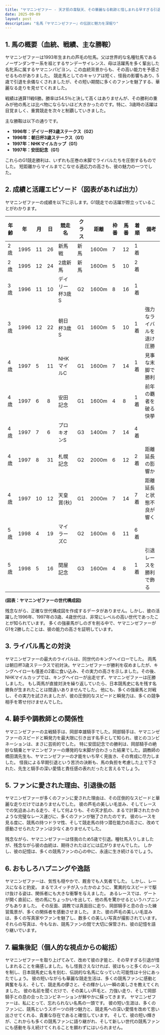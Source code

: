 ```yaml
---
title: "ヤマニンゼファー - 天才肌の韋駄天、その華麗なる軌跡と惜しまれる早すぎる引退"
date: 2025-09-09
layout: post
description: "名馬『ヤマニンゼファー』の伝説と魅力を深堀り"
---
```


## 1. 馬の概要（血統、戦績、主な勝鞍）

ヤマニンゼファーは1993年生まれの芦毛の牡馬。父は世界的な名種牡馬であるノーザンダンサー系を祖とするサンデーサイレンス、母は活躍馬を多く輩出した名牝系に属するヤマニンパピヨン。この血統背景からも、その高い能力を予感させるものがありました。  競走馬としてのキャリアは短く、怪我の影響もあり、5歳で引退を余儀なくされましたが、その短い期間に多くのファンを魅了する、華麗なる走りを見せてくれました。

戦績は通算11戦6勝。勝率は54.5％と決して高くはありませんが、その勝利の重みが他の馬とは比べ物にならないほど大きかったのです。特に、3歳時の活躍は目覚ましく、重賞競走を次々と制覇していきました。

主な勝鞍は以下の通りです。

* **1996年：デイリー杯3歳ステークス（G2）**
* **1996年：朝日杯3歳ステークス（G1）**
* **1997年：NHKマイルカップ（G1）**
* **1997年：安田記念（G1）**

これらのG1競走勝利は、いずれも圧巻の末脚でライバルたちを圧倒するものでした。  短距離からマイルまでこなせる適応力の高さも、彼の魅力の一つでした。


## 2. 成績と活躍エピソード（図表があれば出力）

ヤマニンゼファーの成績を以下に示します。G1競走での活躍が際立っていることがわかります。

| 年齢 | 年 | 月 | 日 | 競走名 | クラス | 距離 | 枠番 | 馬番 | 着順 | 備考 |
|---|---|---|---|---|---|---|---|---|---|---|
| 2歳 | 1995 | 11 | 26 | 新馬戦 | 新馬 | 1600m | 7 | 12 | 1着 | |
| 2歳 | 1995 | 12 | 24 | 2歳新馬 | 新馬 | 1600m | 5 | 10 | 2着 | |
| 3歳 | 1996 | 11 | 10 | デイリー杯3歳S | G2 | 1600m | 8 | 16 | 1着 | |
| 3歳 | 1996 | 12 | 22 | 朝日杯3歳S | G1 | 1600m | 5 | 10 | 1着 | 強力なライバルを退け圧勝 |
| 4歳 | 1997 | 5 | 11 | NHKマイルC | G1 | 1600m | 7 | 14 | 1着 | 見事な末脚で勝利 |
| 4歳 | 1997 | 6 | 8 | 安田記念 | G1 | 1600m | 4 | 8 | 1着 | 前年の覇者を破る快挙 |
| 4歳 | 1997 | 7 | 6 | プロキオンS | G3 | 1400m | 7 | 14 | 4着 |  |
| 4歳 | 1997 | 8 | 31 | 札幌記念 | G2 | 2000m | 6 | 12 | 2着 | 距離延長の影響か |
| 4歳 | 1997 | 10 | 12 | 天皇賞(秋) | G1 | 2000m | 7 | 14 | 7着 | 距離延長と状態不良が響く |
| 5歳 | 1998 | 4 | 19 | マイラーズC | G2 | 1600m | 6 | 11 | 6着 |  |
| 5歳 | 1998 | 5 | 16 | 関屋記念 | G3 | 1600m | 4 | 8 | 1着 |  引退レースを勝利で飾る |


**(図表：ヤマニンゼファーの世代構成図)**  

残念ながら、正確な世代構成図を作成するデータがありません。しかし、彼の活躍した1996年、1997年の3歳、4歳世代は、非常にレベルの高い世代であったことが知られています。  多くの強豪馬がしのぎを削る中で、ヤマニンゼファーがG1を2勝したことは、彼の能力の高さを証明しています。


## 3. ライバル馬との対決

ヤマニンゼファーの最大のライバルは、同世代のキングヘイローでした。  両馬は朝日杯3歳ステークスで初対決。ヤマニンゼファーが勝利を収めましたが、キングヘイローも僅差の2着に食い込み、その実力の高さを示しました。その後、NHKマイルカップでは、キングヘイローが出走せず、ヤマニンゼファーは圧勝しました。  もし両馬が直接対決を繰り返していたら、日本競馬史に名を残す名勝負が生まれたことは間違いありませんでした。  他にも、多くの強豪馬と対戦し、その実力を試されましたが、彼の圧倒的なスピードと瞬発力は、多くの競争相手を寄せ付けませんでした。


## 4. 騎手や調教師との関係性

ヤマニンゼファーの主戦騎手は、岡部幸雄騎手でした。岡部騎手は、ヤマニンゼファーのスピードと瞬発力を最大限に引き出す名手として知られ、彼とのコンビネーションは、まさに芸術的でした。  特に安田記念での勝利は、岡部騎手の絶妙な騎乗とヤマニンゼファーの爆発的な末脚が合わさった結果でした。調教師の橋田満先生も、ヤマニンゼファーの才能をいち早く見抜き、その育成に尽力しました。  怪我による早期引退という苦渋の決断も、馬の負担を考慮した上で下された、先生と騎手の深い愛情と責任感の表れだったと言えるでしょう。


## 5. ファンに愛された理由、引退後の話

ヤマニンゼファーが多くのファンに愛された理由は、その圧倒的なスピードと華麗な走りだけではありませんでした。  彼の芦毛の美しい毛並み、そしてレースでの気迫あふれる走り、そして何よりも、その天才肌の、まるで計算されたかのような完璧なレース運びに、多くのファンが魅了されたのです。  彼のレースを見る度に、競馬の持つドラマ性、そして競走馬の持つ潜在能力の高さに、改めて感動させられたファンは少なくありませんでした。

残念ながら、ヤマニンゼファーは怪我のため5歳で引退。種牡馬入りしましたが、残念ながら彼の血統は、期待されたほどには広がりませんでした。  しかし、彼の記憶は、多くの競馬ファンの心の中に、永遠に生き続けるでしょう。


## 6. おもしろハプニングや逸話

ヤマニンゼファーは、気性も穏やかで、厩舎でも人気者でした。  しかし、レースになると豹変。  まるでスイッチが入ったかのように、驚異的なスピードで駆け抜ける姿は、関係者にも大きな衝撃を与えました。  あるレースでは、ゲートが開く直前に、他の馬にちょっかいを出して、他の馬を驚かせるというハプニングもありました。  その反面、調教では真面目に走り、岡部騎手と息の合った練習風景が、多くの関係者を感動させました。  また、彼の芦毛の美しい毛並みは、多くの写真家やファンを魅了し、数多くの美しい写真が撮影されています。  それらの写真は、今もなお、競馬ファンの間で大切に保管され、彼の記憶を語り継いでいます。


## 7. 編集後記（個人的な視点からの総括）

ヤマニンゼファーを取り上げてみて、改めて彼の才能と、その早すぎる引退が惜しまれることを痛感しました。もし怪我さえなければ、彼はもっと多くのレースを制し、日本競馬史に名を刻む、伝説的な名馬になっていた可能性は十分にあったでしょう。  彼の短いながらも華麗な競走生活は、多くの競馬ファンに感動と興奮を与え、そして、競走馬の儚さと、その輝かしい一瞬の美しさを教えてくれました。  彼の名前を聞くだけで、その美しい芦毛と、力強い走り、そして岡部騎手との息の合ったコンビネーションが鮮やかに蘇ってきます。  ヤマニンゼファーは、私にとって、忘れられない名馬の一頭です。  彼の短い生涯は、多くのファンに、競馬というスポーツの持つ魅力と、競走馬への深い愛情を改めて思い出させてくれる、貴重な存在であると確信しています。  そして、彼の短い輝きが、これからも多くの競馬ファンに語り継がれ、そして新しい世代の競馬ファンにも感動を与え続けてくれることを願わずにはいられません。

